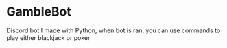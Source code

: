# GambleBot
Discord bot I made with Python, when bot is ran, you can use commands to play either blackjack or poker
